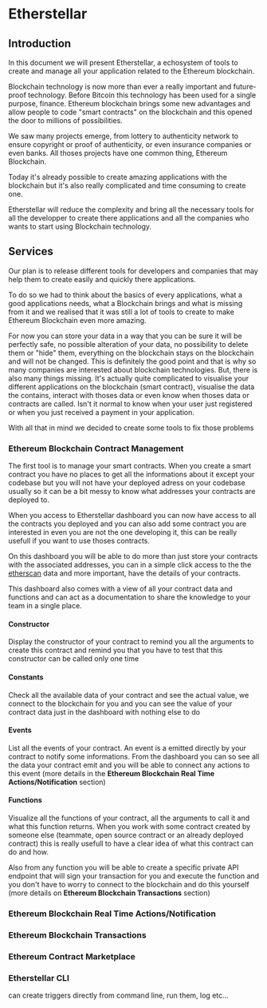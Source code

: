 # Etherstellar

## Introduction

In this document we will present Etherstellar, a echosystem of tools to create and manage all your application related to the Ethereum blockchain.

Blockchain technology is now more than ever a really important and future-proof technology. Before Bitcoin this technology has been used for a single purpose, finance. Ethereum blockchain brings some new advantages and allow people to code "smart contracts" on the blockchain and this opened the door to millions of possibilities.

We saw many projects emerge, from lottery to authenticity network to ensure copyright or proof of authenticity, or even insurance companies or even banks. All thoses projects have one common thing, Ethereum Blockchain.

Today it's already possible to create amazing applications with the blockchain but it's also really complicated and time consuming to create one.

Etherstellar will reduce the complexity and bring all the necessary tools for all the developper to create there applications and all the companies who wants to start using Blockchain technology.

## Services

Our plan is to release different tools for developers and companies that may help them to create easily and quickly there applications.

To do so we had to think about the basics of every applications, what a good applications needs, what a Blockchain brings and what is missing from it and we realised that it was still a lot of tools to create to make Ethereum Blockchain even more amazing. 

For now you can store your data in a way that you can be sure it will be perfectly safe, no possible alteration of your data, no possibility to delete them or "hide" them, everything on the blockchain stays on the blockchain and will not be changed. This is definitely the good point and that is why so many companies are interested about blockchain technologies. But, there is also many things missing. It's actually quite complicated to visualise your different applications on the blockchain (smart contract), visualise the data the contains, interact with thoses data or even know when thoses data or contracts are called. Isn't it normal to know when your user just registered or when you just received a payment in your application.

With all that in mind we decided to create some tools to fix those problems

### Ethereum Blockchain Contract Management

The first tool is to manage your smart contracts. When you create a smart contract you have no places to get all the informations about it except your codebase but you will not have your deployed adress on your codebase usually so it can be a bit messy to know what addresses your contracts are deployed to.

When you access to Etherstellar dashboard you can now have access to all the contracts you deployed and you can also add some contract you are interested in even you are not the one developing it, this can be really usefull if you want to use thoses contracts.

On this dashboard you will be able to do more than just store your contracts with the associated addresses, you can in a simple click access to the the [etherscan](https://etherscan.io) data and more important, have the details of your contracts.

This dashboard also comes with a view of all your contract data and functions and can act as a documentation to share the knowledge to your team in a single place.

#### Constructor

Display the constructor of your contract to remind you all the arguments to create this contract and remind you that you have to test that this constructor can be called only one time

#### Constants

Check all the available data of your contract and see the actual value, we connect to the blockchain for you and you can see the value of your contract data just in the dashboard with nothing else to do

#### Events

List all the events of your contract. An event is a emitted directly by your contract to notify some informations. From the dashboard you can so see all the data your contract emit and you will be able to connect any actions to this event (more details in the **Ethereum Blockchain Real Time Actions/Notification** section)

#### Functions

Visualize all the functions of your contract, all the arguments to call it and what this function returns. When you work with some contract created by someone else (teammate, open source contract or an already deployed contract) this is really usefull to have a clear idea of what this contract can do and how.

Also from any function you will be able to create a specific private API endpoint that will sign your transaction for you and execute the function and you don't have to worry to connect to the blockchain and do this yourself (more details on **Ethereum Blockchain Transactions** section)

### Ethereum Blockchain Real Time Actions/Notification

### Ethereum Blockchain Transactions

### Ethereum Contract Marketplace

### Etherstellar CLI
can create triggers directly from command line, run them, log etc...